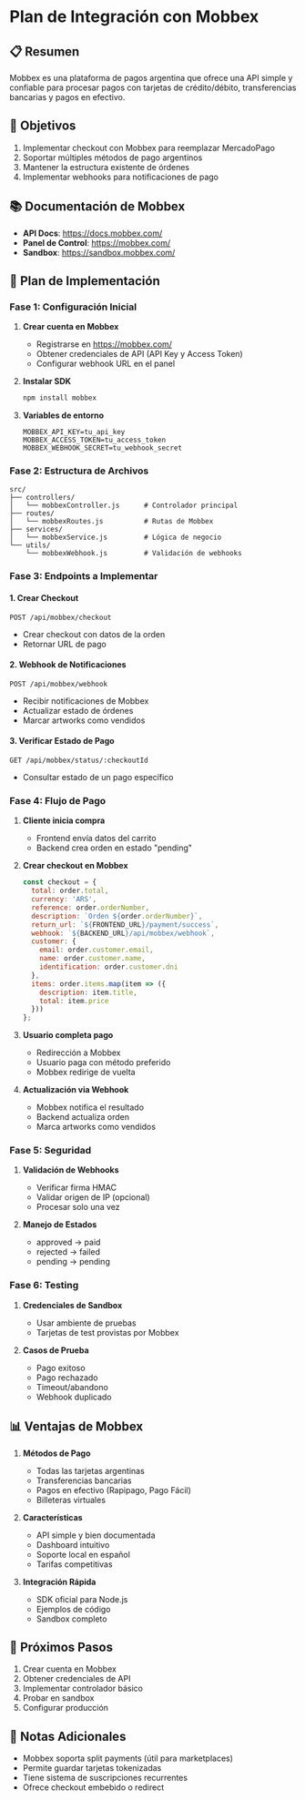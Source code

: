 # Plan de Integración con Mobbex

## 📋 Resumen
Mobbex es una plataforma de pagos argentina que ofrece una API simple y confiable para procesar pagos con tarjetas de crédito/débito, transferencias bancarias y pagos en efectivo.

## 🎯 Objetivos
1. Implementar checkout con Mobbex para reemplazar MercadoPago
2. Soportar múltiples métodos de pago argentinos
3. Mantener la estructura existente de órdenes
4. Implementar webhooks para notificaciones de pago

## 📚 Documentación de Mobbex
- **API Docs**: https://docs.mobbex.com/
- **Panel de Control**: https://mobbex.com/
- **Sandbox**: https://sandbox.mobbex.com/

## 🔧 Plan de Implementación

### Fase 1: Configuración Inicial
1. **Crear cuenta en Mobbex**
   - Registrarse en https://mobbex.com/
   - Obtener credenciales de API (API Key y Access Token)
   - Configurar webhook URL en el panel

2. **Instalar SDK**
   ```bash
   npm install mobbex
   ```

3. **Variables de entorno**
   ```env
   MOBBEX_API_KEY=tu_api_key
   MOBBEX_ACCESS_TOKEN=tu_access_token
   MOBBEX_WEBHOOK_SECRET=tu_webhook_secret
   ```

### Fase 2: Estructura de Archivos
```
src/
├── controllers/
│   └── mobbexController.js      # Controlador principal
├── routes/
│   └── mobbexRoutes.js          # Rutas de Mobbex
├── services/
│   └── mobbexService.js         # Lógica de negocio
└── utils/
    └── mobbexWebhook.js         # Validación de webhooks
```

### Fase 3: Endpoints a Implementar

#### 1. Crear Checkout
```
POST /api/mobbex/checkout
```
- Crear checkout con datos de la orden
- Retornar URL de pago

#### 2. Webhook de Notificaciones
```
POST /api/mobbex/webhook
```
- Recibir notificaciones de Mobbex
- Actualizar estado de órdenes
- Marcar artworks como vendidos

#### 3. Verificar Estado de Pago
```
GET /api/mobbex/status/:checkoutId
```
- Consultar estado de un pago específico

### Fase 4: Flujo de Pago

1. **Cliente inicia compra**
   - Frontend envía datos del carrito
   - Backend crea orden en estado "pending"

2. **Crear checkout en Mobbex**
   ```javascript
   const checkout = {
     total: order.total,
     currency: 'ARS',
     reference: order.orderNumber,
     description: `Orden ${order.orderNumber}`,
     return_url: `${FRONTEND_URL}/payment/success`,
     webhook: `${BACKEND_URL}/api/mobbex/webhook`,
     customer: {
       email: order.customer.email,
       name: order.customer.name,
       identification: order.customer.dni
     },
     items: order.items.map(item => ({
       description: item.title,
       total: item.price
     }))
   };
   ```

3. **Usuario completa pago**
   - Redirección a Mobbex
   - Usuario paga con método preferido
   - Mobbex redirige de vuelta

4. **Actualización via Webhook**
   - Mobbex notifica el resultado
   - Backend actualiza orden
   - Marca artworks como vendidos

### Fase 5: Seguridad

1. **Validación de Webhooks**
   - Verificar firma HMAC
   - Validar origen de IP (opcional)
   - Procesar solo una vez

2. **Manejo de Estados**
   - approved → paid
   - rejected → failed
   - pending → pending

### Fase 6: Testing

1. **Credenciales de Sandbox**
   - Usar ambiente de pruebas
   - Tarjetas de test provistas por Mobbex

2. **Casos de Prueba**
   - Pago exitoso
   - Pago rechazado
   - Timeout/abandono
   - Webhook duplicado

## 📊 Ventajas de Mobbex

1. **Métodos de Pago**
   - Todas las tarjetas argentinas
   - Transferencias bancarias
   - Pagos en efectivo (Rapipago, Pago Fácil)
   - Billeteras virtuales

2. **Características**
   - API simple y bien documentada
   - Dashboard intuitivo
   - Soporte local en español
   - Tarifas competitivas

3. **Integración Rápida**
   - SDK oficial para Node.js
   - Ejemplos de código
   - Sandbox completo

## 🚀 Próximos Pasos

1. Crear cuenta en Mobbex
2. Obtener credenciales de API
3. Implementar controlador básico
4. Probar en sandbox
5. Configurar producción

## 📝 Notas Adicionales

- Mobbex soporta split payments (útil para marketplaces)
- Permite guardar tarjetas tokenizadas
- Tiene sistema de suscripciones recurrentes
- Ofrece checkout embebido o redirect